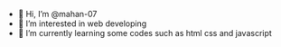 - 👋 Hi, I’m @mahan-07
- 👀 I’m interested in web developing
- 🌱 I’m currently learning some codes such as html css and javascript
